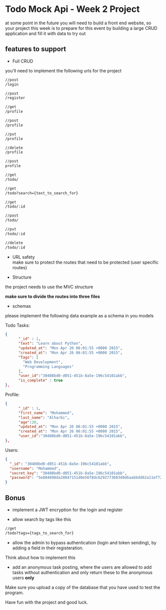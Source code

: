 # Todo Mock Api - Week 2 Project

at some point in the future you will need to build a front end website, so your project this week is to prepare for this event by building a large CRUD application and fill it with data to try out

## features to support

- Full CRUD

you'll need to implement the following urls for the project

```bash
//post
/login

//post
/register

//get
/profile

//post
/profile

//put
/profile

//delete
/profile

//post
profile

//get
/todo/

//get
/todo?search={text_to_search_for}

//get
/todo/:id

//post
/todo/

//put
/todo/:id

//delete
/todo/:id
```

- URL safety    
make sure to protect the routes that need to be protected (user specific routes)

- Structure

the project needs to use the MVC structure

**make sure to divide the routes into three files**

- schemas

please implement the following data example as a schema in you models

Todo Tasks:

```json
{
      "_id" : 1,
      "text": "Learn about Python",
      "updated_at": "Mon Apr 26 06:01:55 +0000 2015",
      "created_at": "Mon Apr 26 06:01:55 +0000 2015",
      "Tags": [
        "Web Development",
        "Programming Languages"
      ],
      "user_id":"30408bd0-d051-451b-8a5e-196c54101abb",
      "is_complete" : true
},
```

Profile:

```json
{
      "_id" : 1,
      "first_name": "Mohammed",
      "last_name": "Alharbi",
      "age":20,
      "updated_at": "Mon Apr 26 06:01:55 +0000 2015",
      "created_at": "Mon Apr 26 06:01:55 +0000 2015",
      "user_id":"30408bd0-d051-451b-8a5e-196c54101abb",
},
```

Users:

```json
{
  "_id": "30408bd0-d051-451b-8a5e-196c54101abb",
  "username": "Mohammed",
  "secret_key": "30408bd0-d051-451b-8a5e-196c54101abb",
  "password": "5e884898da28047151d0e56f8dc6292773603d0d6aabbdd62a11ef721d1542d8"
}
```

## Bonus

- implement a JWT encryption for the login and register

- allow search by tags like this

```bash 
//get
/todo?tags={tags_to_search_for}
```

- allow the admin to bypass authentication (login and token sending), by adding a field in their registeration.

Think about how to implement this

- add an anonymous task posting, where the users are allowed to add tasks without authentication and only return these to the anonymous users **only**

Make sure you upload a copy of the database that you have used to test the program.

Have fun with the project and good luck.
